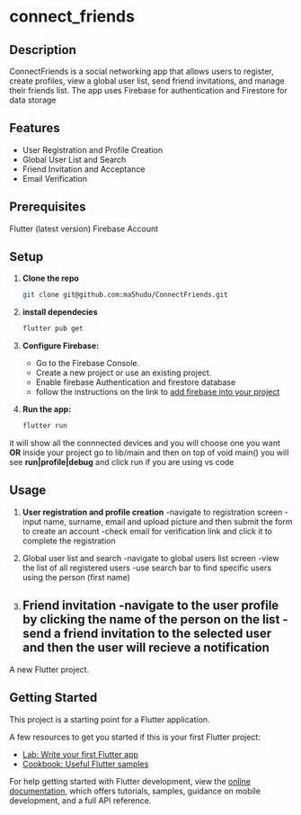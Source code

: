 # connect_friends

## Description
ConnectFriends is a social networking app that allows users to register, create profiles, view a global user list, send friend invitations, and manage their friends list. The app uses Firebase for authentication and Firestore for data storage

## Features
- User Registration and Profile Creation
- Global User List and Search
- Friend Invitation and Acceptance
- Email Verification

## Prerequisites
Flutter (latest version)
Firebase Account


## Setup
1. **Clone the repo**    
    ```sh
    git clone git@github.com:ma5hudu/ConnectFriends.git
    ```

2. **install dependecies**
    ```sh
    flutter pub get
    ```

3. **Configure Firebase:**
   - Go to the Firebase Console.
   - Create a new project or use an existing project.
   - Enable firebase Authentication and firestore database
   - follow the instructions on the link to [add firebase into your project ](https://firebase.google.com/docs/flutter/setup?platform=ios) 


4. **Run the app:**
    ```sh
    flutter run
    ``` 
it will show all the connnected devices and you will choose one you want
 **OR**
 inside your project go to lib/main and then on top of void main() you will see **run|profile|debug** and click run if you are using vs code


## Usage
1. **User registration and profile creation**
    -navigate to registration screen
    -input name, surname, email and upload picture and then submit the form to create an account
    -check email for verification link and click it to complete the registration

2. Global user list and search
    -navigate to global users list screen
    -view the list of all registered users
    -use search bar to find specific users using the person (first name)

3. Friend invitation
    -navigate to the user profile by clicking the name of the person on the list
    -send a friend invitation to the selected user and then the user will recieve a notification
    -









A new Flutter project.

## Getting Started

This project is a starting point for a Flutter application.

A few resources to get you started if this is your first Flutter project:

- [Lab: Write your first Flutter app](https://docs.flutter.dev/get-started/codelab)
- [Cookbook: Useful Flutter samples](https://docs.flutter.dev/cookbook)

For help getting started with Flutter development, view the
[online documentation](https://docs.flutter.dev/), which offers tutorials,
samples, guidance on mobile development, and a full API reference.
